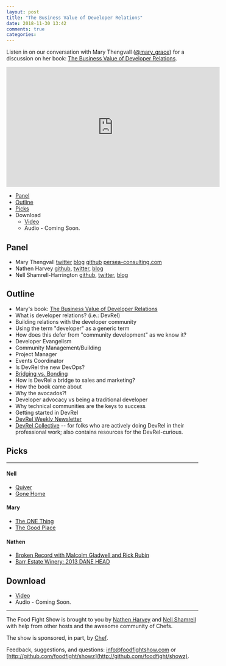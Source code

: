 ```yaml
---
layout: post
title: "The Business Value of Developer Relations"
date: 2018-11-30 13:42
comments: true
categories: 
---
```



Listen in on our conversation with Mary Thengvall ([@mary_grace](https://twitter.com/mary_grace)) for a discussion on her book:  [The Business Value of Developer Relations](https://www.apress.com/us/book/9781484237472).

<iframe width="560" height="315" src="https://www.youtube.com/embed/8TpQGZMheSc" frameborder="0" gesture="media" allow="encrypted-media" allowfullscreen></iframe>


* [Panel](/2018/11/business-value-of-dev-rel.html#panel)
* [Outline](/2018/11/business-value-of-dev-rel.html#outline)
* [Picks](/2018/11/business-value-of-dev-rel.html#picks)
* Download
  * [Video](http://youtu.be/8TpQGZMheSc)
  * Audio -  Coming Soon.
  
Panel<a name="panel"></a>
-----

* Mary Thengvall [twitter](https://twitter.com/mary_grace) [blog](https://www.marythengvall.com/) [github](https://github.com/mary-grace)  [persea-consulting.com](https://persea-consulting.com)
* Nathen Harvey [github](http://github.com/nathenharvey), [twitter](http://twitter.com/nathenharvey), [blog](http://nathenharvey.com)
* Nell Shamrell-Harrington [github](https://github.com/nellshamrell), [twitter](https://twitter.com/nellshamrell), [blog](http://nellshamrell.com/)

## Outline<a name="outline"></a>

* Mary's book: [The Business Value of Developer Relations](https://amzn.to/2Qc30vs)
* What is developer relations? (i.e.: DevRel)
 * Building relations with the developer community
 * Using the term "developer" as a generic term
* How does this defer from "community development" as we know it?
 * Developer Evangelism
 * Community Management/Building
 * Project Manager
 * Events Coordinator
* Is DevRel the new DevOps?
 * [Bridging vs. Bonding](https://www.feverbee.com/bridging-bonding/)
* How is DevRel a bridge to sales and marketing?
* How the book came about
* Why the avocados?!
* Developer advocacy vs being a traditional developer
* Why technical communities are the keys to success
* Getting started in DevRel
 * [DevRel Weekly Newsletter](http://devrelweekly.com/)
 * [DevRel Collective](https://devrelcollective.fun) -- for folks who are actively doing DevRel in their professional work; also contains resources for the DevRel-curious.

## Picks<a name="picks"></a>
-----

#### Nell

* [Quiver](https://itunes.apple.com/us/app/quiver-take-better-notes/id866773894?mt=12)
* [Gone Home](https://gonehome.game/)

#### Mary

* [The ONE Thing](https://www.amazon.com/ONE-Thing-Surprisingly-Extraordinary-Results/dp/1885167776)
* [The Good Place](https://www.nbc.com/the-good-place)

#### Nathen

* [Broken Record with Malcolm Gladwell and Rick Rubin](https://itunes.apple.com/us/podcast/broken-record-with-malcolm-gladwell-and-rick-rubin/id1311004083?mt=2)
* [Barr Estate Winery: 2013 DANE HEAD](https://www.barrestatewines.com/wines/2013-dane-head/)


Download
--------
* [Video](http://youtu.be/8TpQGZMheSc)
* Audio -  Coming Soon.

<hr />

The Food Fight Show is brought to you by [Nathen Harvey](https://twitter.com/nathenharvey) and [Nell Shamrell](https://twitter.com/nellshamrell) with help from other hosts and the awesome community of Chefs.

The show is sponsored, in part, by [Chef](http://www.chef.io).

Feedback, suggestions, and questions:  [info@foodfightshow.com](mailto:info@foodfightshow.com) or  [http://github.com/foodfight/showz](http://github.com/foodfight/showz).

